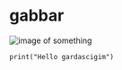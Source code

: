# gabbar
![image of something](https://media.gq-magazine.co.uk/photos/5d1398faeef921e6e09ff155/4:3/w_1560,h_1170,c_limit/airbus-helicopters-4-gq-3jun15-pr_b.jpg)
```
print("Hello gardascigim")
```
